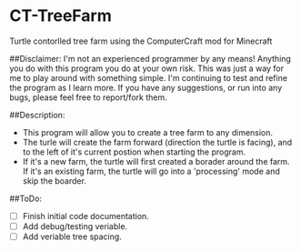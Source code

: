 # CT-TreeFarm
Turtle contorlled tree farm using the ComputerCraft mod for Minecraft

##Disclaimer:
I'm not an experienced programmer by any means! Anything you do with this program you do at your own risk. This was just a way for me to play around with something simple. I'm continuing to test and refine the program as I learn more. If you have any suggestions, or run into any bugs, please feel free to report/fork them.

##Description:
- This program will allow you to create a tree farm to any dimension. 
- The turle will create the farm forward (direction the turtle is facing), and to the left of it's current postion when starting the program.
- If it's a new farm, the turtle will first created a borader around the farm. If it's an existing farm, the turtle will go into a 'processing' mode and skip the boarder.

##ToDo:
- [ ] Finish initial code documentation.
- [ ] Add debug/testing veriable.
- [ ] Add veriable tree spacing.
